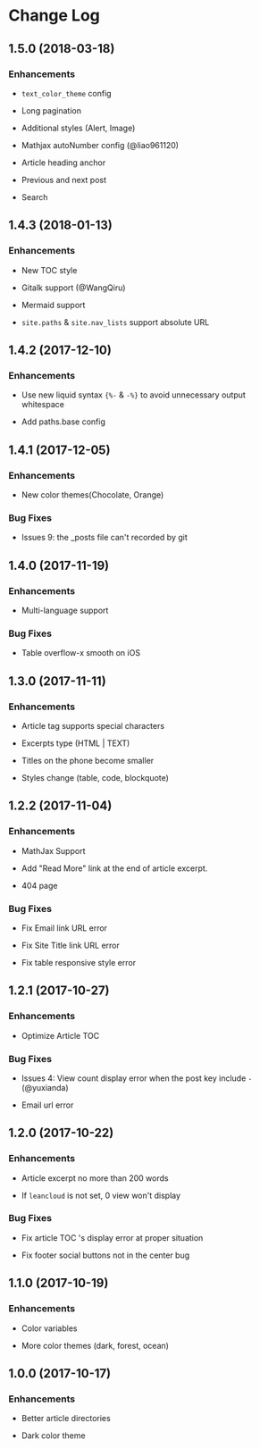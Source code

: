# Change Log

## 1.5.0 (2018-03-18)

### Enhancements

- `text_color_theme` config

- Long pagination

- Additional styles (Alert, Image)

- Mathjax autoNumber config (@liao961120)

- Article heading anchor

- Previous and next post

- Search

## 1.4.3 (2018-01-13)

### Enhancements

- New TOC style

- Gitalk support (@WangQiru)

- Mermaid support

- `site.paths` & `site.nav_lists` support absolute URL

## 1.4.2 (2017-12-10)

### Enhancements

- Use new liquid syntax `{%-` & `-%}` to avoid unnecessary output whitespace

- Add paths.base config

## 1.4.1 (2017-12-05)

### Enhancements

- New color themes(Chocolate, Orange)

### Bug Fixes

- Issues 9: the _posts file can't recorded by git

## 1.4.0 (2017-11-19)

### Enhancements

- Multi-language support

### Bug Fixes

- Table overflow-x smooth on iOS

## 1.3.0 (2017-11-11)

### Enhancements

- Article tag supports special characters

- Excerpts type (HTML | TEXT)

- Titles on the phone become smaller

- Styles change (table, code, blockquote)

## 1.2.2 (2017-11-04)

### Enhancements

- MathJax Support

- Add "Read More" link at the end of article excerpt.

- 404 page

### Bug Fixes

- Fix Email link URL error

- Fix Site Title link URL error

- Fix table responsive style error

## 1.2.1 (2017-10-27)

### Enhancements

- Optimize Article TOC

### Bug Fixes

- Issues 4: View count display error when the post key include `-` (@yuxianda)

- Email url error

## 1.2.0 (2017-10-22)

### Enhancements

- Article excerpt no more than 200 words

- If `leancloud` is not set, 0 view won't display

### Bug Fixes

- Fix article TOC 's display error at proper situation

- Fix footer social buttons not in the center bug

## 1.1.0 (2017-10-19)

### Enhancements

- Color variables

- More color themes (dark, forest, ocean)

## 1.0.0 (2017-10-17)

### Enhancements

- Better article directories

- Dark color theme